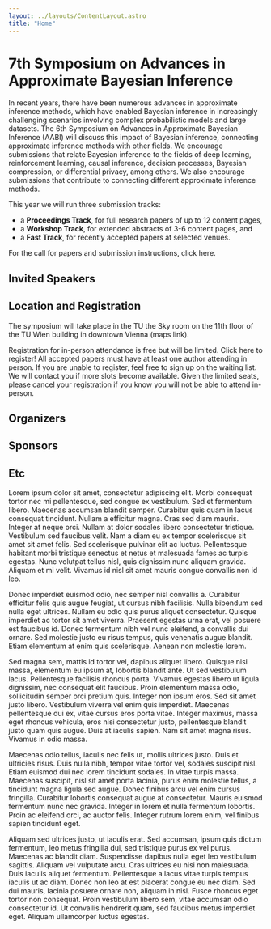 ```yaml
---
layout: ../layouts/ContentLayout.astro
title: "Home"
---
```


# 7th Symposium on Advances in Approximate Bayesian Inference

In recent years, there have been numerous advances in approximate inference methods, which have enabled Bayesian inference in increasingly challenging scenarios involving complex probabilistic models and large datasets.
The 6th Symposium on Advances in Approximate Bayesian Inference (AABI) will discuss this impact of Bayesian inference, connecting approximate inference methods with other fields.
We encourage submissions that relate Bayesian inference to the fields of deep learning, reinforcement learning, causal inference, decision processes, Bayesian compression, or differential privacy, among others.
We also encourage submissions that contribute to connecting different approximate inference methods.

This year we will run three submission tracks:

- a **Proceedings Track**, for full research papers of up to 12 content pages,
- a **Workshop Track**, for extended abstracts of 3-6 content pages, and
- a **Fast Track**, for recently accepted papers at selected venues.

For the call for papers and submission instructions, click here.

## Invited Speakers

## Location and Registration

The symposium will take place in the TU the Sky room on the 11th floor of the TU Wien building in downtown Vienna (maps link).

Registration for in-person attendance is free but will be limited.
Click here to register!
All accepted papers must have at least one author attending in person.
If you are unable to register, feel free to sign up on the waiting list.
We will contact you if more slots become available.
Given the limited seats, please cancel your registration if you know you will not be able to attend in-person.

## Organizers

## Sponsors

## Etc

Lorem ipsum dolor sit amet, consectetur adipiscing elit. Morbi consequat tortor nec mi pellentesque, sed congue ex vestibulum. Sed et fermentum libero. Maecenas accumsan blandit semper. Curabitur quis quam in lacus consequat tincidunt. Nullam a efficitur magna. Cras sed diam mauris. Integer at neque orci. Nullam at dolor sodales libero consectetur tristique. Vestibulum sed faucibus velit. Nam a diam eu ex tempor scelerisque sit amet sit amet felis. Sed scelerisque pulvinar elit ac luctus. Pellentesque habitant morbi tristique senectus et netus et malesuada fames ac turpis egestas. Nunc volutpat tellus nisl, quis dignissim nunc aliquam gravida. Aliquam et mi velit. Vivamus id nisl sit amet mauris congue convallis non id leo.

Donec imperdiet euismod odio, nec semper nisl convallis a. Curabitur efficitur felis quis augue feugiat, ut cursus nibh facilisis. Nulla bibendum sed nulla eget ultrices. Nullam eu odio quis purus aliquet consectetur. Quisque imperdiet ac tortor sit amet viverra. Praesent egestas urna erat, vel posuere est faucibus id. Donec fermentum nibh vel nunc eleifend, a convallis dui ornare. Sed molestie justo eu risus tempus, quis venenatis augue blandit. Etiam elementum at enim quis scelerisque. Aenean non molestie lorem.

Sed magna sem, mattis id tortor vel, dapibus aliquet libero. Quisque nisi massa, elementum eu ipsum at, lobortis blandit ante. Ut sed vestibulum lacus. Pellentesque facilisis rhoncus porta. Vivamus egestas libero ut ligula dignissim, nec consequat elit faucibus. Proin elementum massa odio, sollicitudin semper orci pretium quis. Integer non ipsum eros. Sed sit amet justo libero. Vestibulum viverra vel enim quis imperdiet. Maecenas pellentesque dui ex, vitae cursus eros porta vitae. Integer maximus, massa eget rhoncus vehicula, eros nisi consectetur justo, pellentesque blandit justo quam quis augue. Duis at iaculis sapien. Nam sit amet magna risus. Vivamus in odio massa.

Maecenas odio tellus, iaculis nec felis ut, mollis ultrices justo. Duis et ultricies risus. Duis nulla nibh, tempor vitae tortor vel, sodales suscipit nisl. Etiam euismod dui nec lorem tincidunt sodales. In vitae turpis massa. Maecenas suscipit, nisl sit amet porta lacinia, purus enim molestie tellus, a tincidunt magna ligula sed augue. Donec finibus arcu vel enim cursus fringilla. Curabitur lobortis consequat augue at consectetur. Mauris euismod fermentum nunc nec gravida. Integer in lorem et nulla fermentum lobortis. Proin ac eleifend orci, ac auctor felis. Integer rutrum lorem enim, vel finibus sapien tincidunt eget.

Aliquam sed ultrices justo, ut iaculis erat. Sed accumsan, ipsum quis dictum fermentum, leo metus fringilla dui, sed tristique purus ex vel purus. Maecenas ac blandit diam. Suspendisse dapibus nulla eget leo vestibulum sagittis. Aliquam vel vulputate arcu. Cras ultrices eu nisi non malesuada. Duis iaculis aliquet fermentum. Pellentesque a lacus vitae turpis tempus iaculis ut ac diam. Donec non leo at est placerat congue eu nec diam. Sed dui mauris, lacinia posuere ornare non, aliquam in nisl. Fusce rhoncus eget tortor non consequat. Proin vestibulum libero sem, vitae accumsan odio consectetur id. Ut convallis hendrerit quam, sed faucibus metus imperdiet eget. Aliquam ullamcorper luctus egestas.
